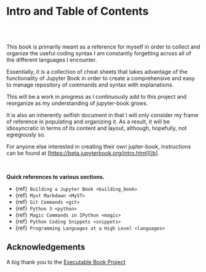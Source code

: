 # Intro and Table of Contents
<br />
<br />

This book is primarily meant as a reference for myself in order to collect and
organize the useful coding syntax I am constantly forgetting across all
of the different languages I encounter.

Essentially, it is a collection of cheat sheets that takes advantage of the
functionality of Jupyter Book in order to create a comprehensive
and easy to manage repository of commands and syntax with explanations.

This will be a work in progress as I continuously add to this project
and reorganize as my understanding of jupyter-book grows.

It is also an inherently selfish document in that I will only consider my frame
of reference in populating and organizing it. As a result, it will be idiosyncratic
in terms of its content and layout, although, hopefully, not egregiously so.


For anyone else interested in creating their own jupter-book,
instructions can be found at [https://beta.jupyterbook.org/intro.html][jb].

[jb]: https://beta.jupyterbook.org/intro.html

<br />

**Quick references to various sections.**

- {ref}` Building a Jupyter Book <building_book>`
- {ref}` Myst Markdown <MyST>`
- {ref}` Git Commands <git>`
- {ref}` Python 3 <python>`
- {ref}` Magic Commands in IPython <magic>`
- {ref}` Python Coding Snippets <snippets>`
- {ref}` Programming Languages at a High Level <languages>`


## Acknowledgements

A big thank you to the [Executable Book Project][book]

[book]: https://executablebooks.org/en/latest/





